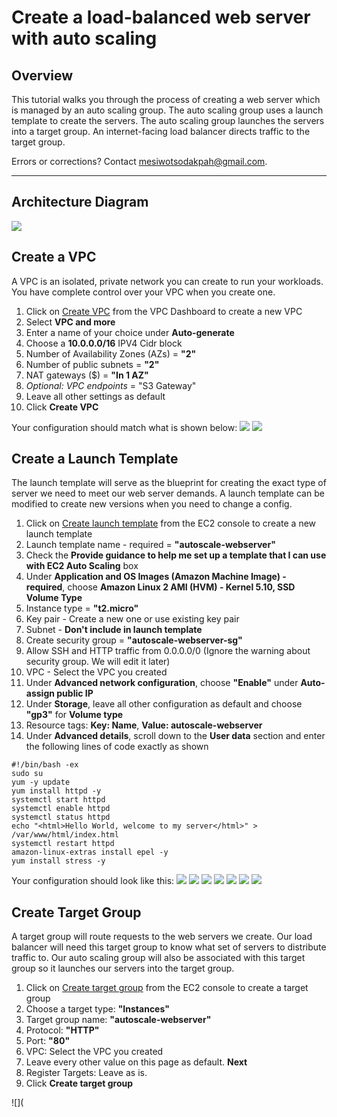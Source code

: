 # Create a load-balanced web server with auto scaling
## Overview

This tutorial walks you through the process of creating a web server which is managed by an auto scaling group. The auto scaling group uses a launch template to create the servers. The auto scaling group launches the servers into a target group. An internet-facing load balancer directs traffic to the target group.

Errors or corrections? Contact [mesiwotsodakpah@gmail.com](mailto:mesiwotsodakpah@gmail.com).

---

<!--Final rev. for launch Oct 2020-->

## Architecture Diagram
![](https://github.com/Mesiwotso-Gloria/AWS-autoscaling-project/blob/main/images/autoscale-diagram.png?raw=true)

## Create a VPC
A VPC is an isolated, private network you can create to run your workloads. You have complete control over your VPC when you create one.
1. Click on [Create VPC](https://eu-west-1.console.aws.amazon.com/vpc/home?region=eu-west-1#CreateVpc:createMode=vpcWithResources) from the VPC Dashboard to create a new VPC
2. Select **VPC and more** 
3. Enter a name of your choice under **Auto-generate**
4. Choose a **10.0.0.0/16** IPV4 Cidr block
5. Number of Availability Zones (AZs) = **"2"**
6. Number of public subnets = **"2"**
7. NAT gateways ($) = **"In 1 AZ"**
8. *Optional: VPC endpoints* = "S3 Gateway"
9. Leave all other settings as default
10. Click **Create VPC**

Your configuration should match what is shown below:
![](https://github.com/Mesiwotso-Gloria/AWS-autoscaling-project/blob/main/images/Screenshot%20163913.png?raw=true)
![](https://github.com/Mesiwotso-Gloria/AWS-autoscaling-project/blob/main/images/Screenshot%20082848.png?raw=true)

## Create a Launch Template 

The launch template will serve as the blueprint for creating the exact type of server we need to meet our web server demands. A launch template can be modified to create new versions when you need to change a config.

1. Click on [Create launch template](https://eu-west-1.console.aws.amazon.com/ec2/home?region=eu-west-1#CreateTemplate:) from the EC2 console to create a new launch template
2. Launch template name - required = **"autoscale-webserver"**
3. Check the **Provide guidance to help me set up a template that I can use with EC2 Auto Scaling** box
4. Under **Application and OS Images (Amazon Machine Image) - required**, choose **Amazon Linux 2 AMI (HVM) - Kernel 5.10, SSD Volume Type**
5. Instance type = **"t2.micro"**
6. Key pair - Create a new one or use existing key pair
7. Subnet - **Don't include in launch template**
8. Create security group = **"autoscale-webserver-sg"**
9. Allow SSH and HTTP traffic from 0.0.0.0/0 (Ignore the warning about security group. We will edit it later)
10. VPC - Select the VPC you created
11. Under **Advanced network configuration**, choose **"Enable"** under **Auto-assign public IP**
12. Under **Storage**, leave all other configuration as default and choose **"gp3"** for **Volume type**
13. Resource tags: **Key: Name**, **Value: autoscale-webserver**
14. Under **Advanced details**, scroll down to the **User data** section and enter the following lines of code exactly as shown

```
#!/bin/bash -ex
sudo su
yum -y update
yum install httpd -y
systemctl start httpd
systemctl enable httpd
systemctl status httpd
echo "<html>Hello World, welcome to my server</html>" > /var/www/html/index.html
systemctl restart httpd
amazon-linux-extras install epel -y
yum install stress -y
```
Your configuration should look like this:
![](https://github.com/Mesiwotso-Gloria/AWS-autoscaling-project/blob/main/images/Screenshot%20102430.png?raw=true)
![](https://github.com/Mesiwotso-Gloria/AWS-autoscaling-project/blob/main/images/Screenshot%20090330.png?raw=true)
![](https://github.com/Mesiwotso-Gloria/AWS-autoscaling-project/blob/main/images/Screenshot%20102624.png?raw=true)
![](https://github.com/Mesiwotso-Gloria/AWS-autoscaling-project/blob/main/images/Screenshot%20102715.png?raw=true)
![](https://github.com/Mesiwotso-Gloria/AWS-autoscaling-project/blob/main/images/Screenshot%20102904.png?raw=true)
![](https://github.com/Mesiwotso-Gloria/AWS-autoscaling-project/blob/main/images/Screenshot%20%20123230.png?raw=true)
![](https://github.com/Mesiwotso-Gloria/AWS-autoscaling-project/blob/main/images/Screenshot%20102934.png?raw=true)

## Create Target Group
A target group will route requests to the web servers we create. Our load balancer will need this target group to know what set of servers to distribute traffic to. Our auto scaling group will also be associated with this target group so it launches our servers into the target group.

1. Click on [Create target group](https://eu-west-1.console.aws.amazon.com/ec2/home?region=eu-west-1#CreateTargetGroup:) from the EC2 console to create a target group
2. Choose a target type: **"Instances"**
3. Target group name: **"autoscale-webserver"**
4. Protocol: **"HTTP"**
5. Port: **"80"**
6. VPC: Select the VPC you created
7. Leave every other value on this page as default. **Next**
8. Register Targets: Leave as is. 
9. Click **Create target group**

![](
